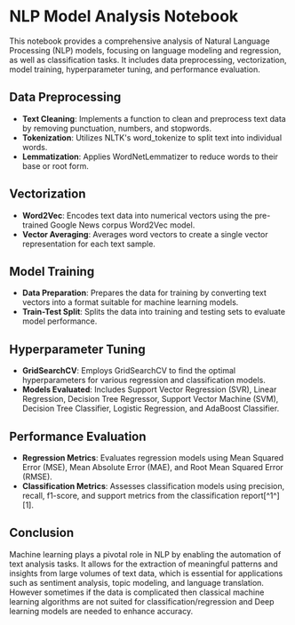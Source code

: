# NLP Model Analysis Notebook

This notebook provides a comprehensive analysis of Natural Language Processing (NLP) models, focusing on language modeling and regression, as well as classification tasks. It includes data preprocessing, vectorization, model training, hyperparameter tuning, and performance evaluation.

## Data Preprocessing
- **Text Cleaning**: Implements a function to clean and preprocess text data by removing punctuation, numbers, and stopwords.
- **Tokenization**: Utilizes NLTK's word_tokenize to split text into individual words.
- **Lemmatization**: Applies WordNetLemmatizer to reduce words to their base or root form.

## Vectorization
- **Word2Vec**: Encodes text data into numerical vectors using the pre-trained Google News corpus Word2Vec model.
- **Vector Averaging**: Averages word vectors to create a single vector representation for each text sample.

## Model Training
- **Data Preparation**: Prepares the data for training by converting text vectors into a format suitable for machine learning models.
- **Train-Test Split**: Splits the data into training and testing sets to evaluate model performance.

## Hyperparameter Tuning
- **GridSearchCV**: Employs GridSearchCV to find the optimal hyperparameters for various regression and classification models.
- **Models Evaluated**: Includes Support Vector Regression (SVR), Linear Regression, Decision Tree Regressor, Support Vector Machine (SVM), Decision Tree Classifier, Logistic Regression, and AdaBoost Classifier.

## Performance Evaluation
- **Regression Metrics**: Evaluates regression models using Mean Squared Error (MSE), Mean Absolute Error (MAE), and Root Mean Squared Error (RMSE).
- **Classification Metrics**: Assesses classification models using precision, recall, f1-score, and support metrics from the classification report[^1^][1].

## Conclusion
Machine learning plays a pivotal role in NLP by enabling the automation of text analysis tasks. It allows for the extraction of meaningful patterns and insights from large volumes of text data, which is essential for applications such as sentiment analysis, topic modeling, and language translation. However sometimes if the data is complicated then classical machine learning algorithms are not suited for classification/regression and Deep learning models are needed to enhance accuracy. 
